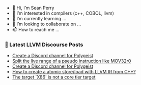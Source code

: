 - 👋 Hi, I’m Sean Perry
- 👀 I’m interested in compilers (c++, COBOL, llvm)
- 🌱 I’m currently learning ...
- 💞️ I’m looking to collaborate on ...
- 📫 How to reach me ...

<!---
s66perry/s66perry is a ✨ special ✨ repository because its `README.md` (this file) appears on your GitHub profile.
You can click the Preview link to take a look at your changes.
--->
### 📕 Latest LLVM Discourse Posts

<!-- DISCOURSE-LLVM:START -->
- [Create a Discord channel for Polygeist](https://discourse.llvm.org/t/create-a-discord-channel-for-polygeist/71886#post_3)
- [Split the live range of a pseudo instruction like MOV32r0](https://discourse.llvm.org/t/split-the-live-range-of-a-pseudo-instruction-like-mov32r0/73859#post_1)
- [Create a Discord channel for Polygeist](https://discourse.llvm.org/t/create-a-discord-channel-for-polygeist/71886#post_2)
- [How to create a atomic store/load with LLVM IR from C++?](https://discourse.llvm.org/t/how-to-create-a-atomic-store-load-with-llvm-ir-from-c/73858#post_1)
- [The target `X86&#39; is not a core tier target](https://discourse.llvm.org/t/the-target-x86-is-not-a-core-tier-target/73784#post_3)
<!-- DISCOURSE-LLVM:END -->
